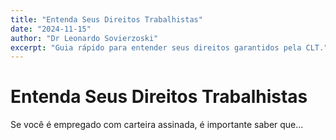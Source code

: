```yaml
---
title: "Entenda Seus Direitos Trabalhistas"
date: "2024-11-15"
author: "Dr Leonardo Sovierzoski"
excerpt: "Guia rápido para entender seus direitos garantidos pela CLT."
---
```


# Entenda Seus Direitos Trabalhistas

Se você é empregado com carteira assinada, é importante saber que...
